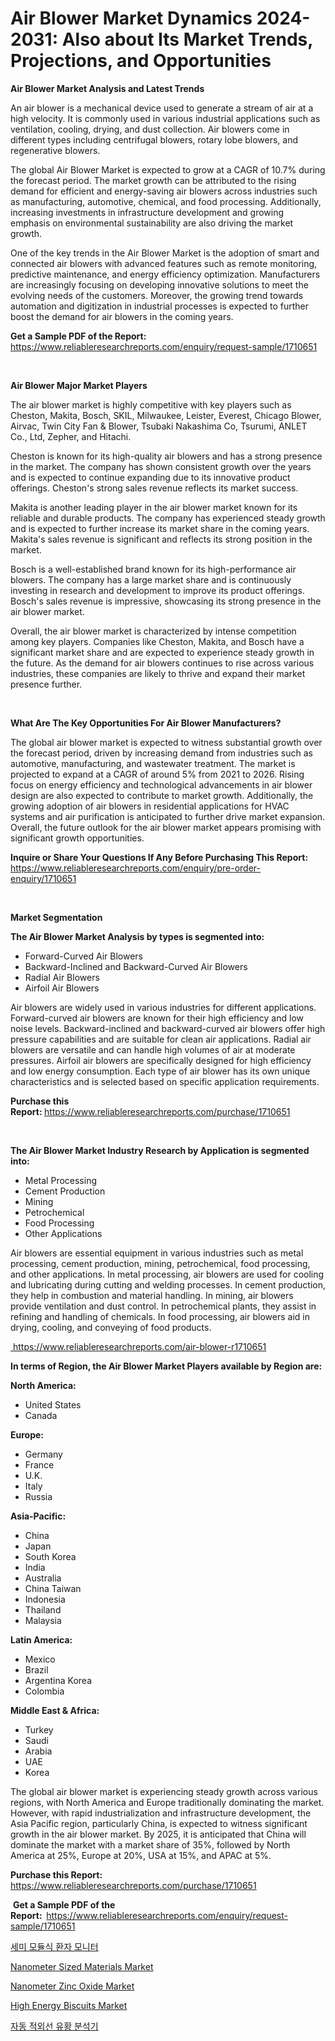 <p><h1>Air Blower Market Dynamics 2024-2031: Also about Its Market Trends, Projections, and Opportunities</h1></p><p><strong>Air Blower Market Analysis and Latest Trends</strong></p>
<p><p>An air blower is a mechanical device used to generate a stream of air at a high velocity. It is commonly used in various industrial applications such as ventilation, cooling, drying, and dust collection. Air blowers come in different types including centrifugal blowers, rotary lobe blowers, and regenerative blowers.</p><p>The global Air Blower Market is expected to grow at a CAGR of 10.7% during the forecast period. The market growth can be attributed to the rising demand for efficient and energy-saving air blowers across industries such as manufacturing, automotive, chemical, and food processing. Additionally, increasing investments in infrastructure development and growing emphasis on environmental sustainability are also driving the market growth.</p><p>One of the key trends in the Air Blower Market is the adoption of smart and connected air blowers with advanced features such as remote monitoring, predictive maintenance, and energy efficiency optimization. Manufacturers are increasingly focusing on developing innovative solutions to meet the evolving needs of the customers. Moreover, the growing trend towards automation and digitization in industrial processes is expected to further boost the demand for air blowers in the coming years.</p></p>
<p><strong>Get a Sample PDF of the Report:&nbsp;</strong> <a href="https://www.reliableresearchreports.com/enquiry/request-sample/1710651">https://www.reliableresearchreports.com/enquiry/request-sample/1710651</a></p>
<p>&nbsp;</p>
<p><strong>Air Blower Major Market Players</strong></p>
<p><p>The air blower market is highly competitive with key players such as Cheston, Makita, Bosch, SKIL, Milwaukee, Leister, Everest, Chicago Blower, Airvac, Twin City Fan & Blower, Tsubaki Nakashima Co, Tsurumi, ANLET Co., Ltd, Zepher, and Hitachi. </p><p>Cheston is known for its high-quality air blowers and has a strong presence in the market. The company has shown consistent growth over the years and is expected to continue expanding due to its innovative product offerings. Cheston's strong sales revenue reflects its market success.</p><p>Makita is another leading player in the air blower market known for its reliable and durable products. The company has experienced steady growth and is expected to further increase its market share in the coming years. Makita's sales revenue is significant and reflects its strong position in the market.</p><p>Bosch is a well-established brand known for its high-performance air blowers. The company has a large market share and is continuously investing in research and development to improve its product offerings. Bosch's sales revenue is impressive, showcasing its strong presence in the air blower market.</p><p>Overall, the air blower market is characterized by intense competition among key players. Companies like Cheston, Makita, and Bosch have a significant market share and are expected to experience steady growth in the future. As the demand for air blowers continues to rise across various industries, these companies are likely to thrive and expand their market presence further.</p></p>
<p>&nbsp;</p>
<p><strong>What Are The Key Opportunities For Air Blower Manufacturers?</strong></p>
<p><p>The global air blower market is expected to witness substantial growth over the forecast period, driven by increasing demand from industries such as automotive, manufacturing, and wastewater treatment. The market is projected to expand at a CAGR of around 5% from 2021 to 2026. Rising focus on energy efficiency and technological advancements in air blower design are also expected to contribute to market growth. Additionally, the growing adoption of air blowers in residential applications for HVAC systems and air purification is anticipated to further drive market expansion. Overall, the future outlook for the air blower market appears promising with significant growth opportunities.</p></p>
<p><strong>Inquire or Share Your Questions If Any Before Purchasing This Report:</strong> <a href="https://www.reliableresearchreports.com/enquiry/pre-order-enquiry/1710651">https://www.reliableresearchreports.com/enquiry/pre-order-enquiry/1710651</a></p>
<p>&nbsp;</p>
<p><strong>Market Segmentation</strong></p>
<p><strong>The Air Blower Market Analysis by types is segmented into:</strong></p>
<p><ul><li>Forward-Curved Air Blowers</li><li>Backward-Inclined and Backward-Curved Air Blowers</li><li>Radial Air Blowers</li><li>Airfoil Air Blowers</li></ul></p>
<p><p>Air blowers are widely used in various industries for different applications. Forward-curved air blowers are known for their high efficiency and low noise levels. Backward-inclined and backward-curved air blowers offer high pressure capabilities and are suitable for clean air applications. Radial air blowers are versatile and can handle high volumes of air at moderate pressures. Airfoil air blowers are specifically designed for high efficiency and low energy consumption. Each type of air blower has its own unique characteristics and is selected based on specific application requirements.</p></p>
<p><strong>Purchase this Report:&nbsp;</strong><a href="https://www.reliableresearchreports.com/purchase/1710651">https://www.reliableresearchreports.com/purchase/1710651</a></p>
<p>&nbsp;</p>
<p><strong>The Air Blower Market Industry Research by Application is segmented into:</strong></p>
<p><ul><li>Metal Processing</li><li>Cement Production</li><li>Mining</li><li>Petrochemical</li><li>Food Processing</li><li>Other Applications</li></ul></p>
<p><p>Air blowers are essential equipment in various industries such as metal processing, cement production, mining, petrochemical, food processing, and other applications. In metal processing, air blowers are used for cooling and lubricating during cutting and welding processes. In cement production, they help in combustion and material handling. In mining, air blowers provide ventilation and dust control. In petrochemical plants, they assist in refining and handling of chemicals. In food processing, air blowers aid in drying, cooling, and conveying of food products.</p></p>
<p><a href="https://www.reliableresearchreports.com/air-blower-r1710651">&nbsp;https://www.reliableresearchreports.com/air-blower-r1710651</a></p>
<p><strong>In terms of Region, the Air Blower Market Players available by Region are:</strong></p>
<p>
    <p> <strong> North America: </strong>
        <ul>
            <li>United States</li>
            <li>Canada</li>
        </ul>
        </p> 
    <p> <strong> Europe: </strong>
        <ul>
            <li>Germany</li>
            <li>France</li>
            <li>U.K.</li>
            <li>Italy</li>
            <li>Russia</li>
        </ul>
        </p> 
    <p> <strong> Asia-Pacific: </strong>
        <ul>
            <li>China</li>
            <li>Japan</li>
            <li>South Korea</li>
            <li>India</li>
            <li>Australia</li>
            <li>China Taiwan</li>
            <li>Indonesia</li>
            <li>Thailand</li>
            <li>Malaysia</li>
        </ul>
        </p> 
    <p> <strong> Latin America: </strong>
        <ul>
            <li>Mexico</li>
            <li>Brazil</li>
            <li>Argentina Korea</li>
            <li>Colombia</li>
        </ul>
        </p> 
    <p> <strong> Middle East & Africa: </strong>
        <ul>
            <li>Turkey</li>
            <li>Saudi</li>
            <li>Arabia</li>
            <li>UAE</li>
            <li>Korea</li>
        </ul>
    </p>
    </p>
<p><p>The global air blower market is experiencing steady growth across various regions, with North America and Europe traditionally dominating the market. However, with rapid industrialization and infrastructure development, the Asia Pacific region, particularly China, is expected to witness significant growth in the air blower market. By 2025, it is anticipated that China will dominate the market with a market share of 35%, followed by North America at 25%, Europe at 20%, USA at 15%, and APAC at 5%.</p></p>
<p><strong>Purchase this Report: </strong><a href="https://www.reliableresearchreports.com/purchase/1710651">https://www.reliableresearchreports.com/purchase/1710651</a></p>
<p>&nbsp;<strong>Get a Sample PDF of the Report:&nbsp;&nbsp;</strong><a href="https://www.reliableresearchreports.com/enquiry/request-sample/1710651">https://www.reliableresearchreports.com/enquiry/request-sample/1710651</a></p>
<p><strong></strong></p>
<p><p><a href="https://github.com/asratman/Market-Research-Report-List-1/blob/main/6415942107082.md">세미 모듈식 환자 모니터</a></p><p><a href="https://github.com/lubmix/Market-Research-Report-List-3/blob/main/nanometer-sized-materials-market.md">Nanometer Sized Materials Market</a></p><p><a href="https://github.com/joannagoyvaerts/Market-Research-Report-List-3/blob/main/nanometer-zinc-oxide-market.md">Nanometer Zinc Oxide Market</a></p><p><a href="https://issuu.com/reportprime-2/docs/high-energy-biscuits-market-size-2030.pptx">High Energy Biscuits Market</a></p><p><a href="https://github.com/OliverBarry1954/Market-Research-Report-List-1/blob/main/3284809107083.md">자동 적외선 유황 분석기</a></p></p>